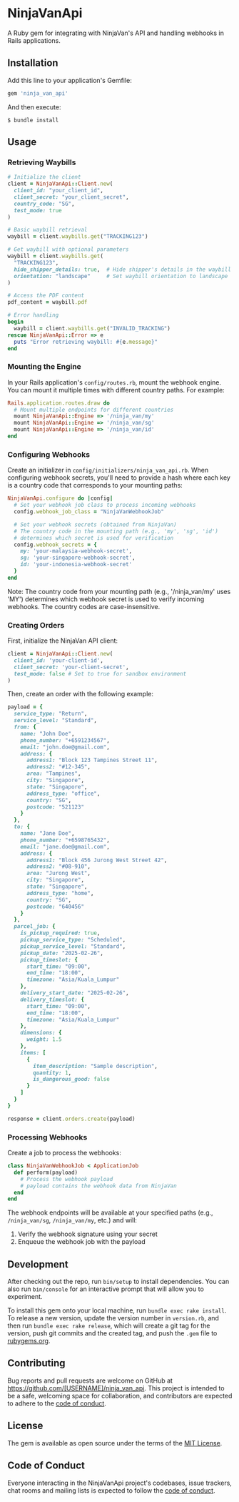 # NinjaVanApi

A Ruby gem for integrating with NinjaVan's API and handling webhooks in Rails applications.

## Installation

Add this line to your application's Gemfile:

```ruby
gem 'ninja_van_api'
```

And then execute:

    $ bundle install

## Usage

### Retrieving Waybills

```ruby
# Initialize the client
client = NinjaVanApi::Client.new(
  client_id: "your_client_id",
  client_secret: "your_client_secret",
  country_code: "SG",
  test_mode: true
)

# Basic waybill retrieval
waybill = client.waybills.get("TRACKING123")

# Get waybill with optional parameters
waybill = client.waybills.get(
  "TRACKING123",
  hide_shipper_details: true,  # Hide shipper's details in the waybill
  orientation: "landscape"     # Set waybill orientation to landscape
)

# Access the PDF content
pdf_content = waybill.pdf

# Error handling
begin
  waybill = client.waybills.get("INVALID_TRACKING")
rescue NinjaVanApi::Error => e
  puts "Error retrieving waybill: #{e.message}"
end
```

### Mounting the Engine

In your Rails application's `config/routes.rb`, mount the webhook engine. You can mount it multiple times with different country paths. For example:

```ruby
Rails.application.routes.draw do
  # Mount multiple endpoints for different countries
  mount NinjaVanApi::Engine => '/ninja_van/my'
  mount NinjaVanApi::Engine => '/ninja_van/sg'
  mount NinjaVanApi::Engine => '/ninja_van/id'
end
```

### Configuring Webhooks

Create an initializer in `config/initializers/ninja_van_api.rb`. When configuring webhook secrets, you'll need to provide a hash where each key is a country code that corresponds to your mounting paths:

```ruby
NinjaVanApi.configure do |config|
  # Set your webhook job class to process incoming webhooks
  config.webhook_job_class = "NinjaVanWebhookJob"

  # Set your webhook secrets (obtained from NinjaVan)
  # The country code in the mounting path (e.g., 'my', 'sg', 'id')
  # determines which secret is used for verification
  config.webhook_secrets = {
    my: 'your-malaysia-webhook-secret',
    sg: 'your-singapore-webhook-secret',
    id: 'your-indonesia-webhook-secret'
  }
end
```

Note: The country code from your mounting path (e.g., '/ninja_van/my' uses 'MY') determines which webhook secret is used to verify incoming webhooks. The country codes are case-insensitive.

### Creating Orders

First, initialize the NinjaVan API client:

```ruby
client = NinjaVanApi::Client.new(
  client_id: 'your-client-id',
  client_secret: 'your-client-secret',
  test_mode: false # Set to true for sandbox environment
)
```

Then, create an order with the following example:

```ruby
payload = {
  service_type: "Return",
  service_level: "Standard",
  from: {
    name: "John Doe",
    phone_number: "+6591234567",
    email: "john.doe@gmail.com",
    address: {
      address1: "Block 123 Tampines Street 11",
      address2: "#12-345",
      area: "Tampines",
      city: "Singapore",
      state: "Singapore",
      address_type: "office",
      country: "SG",
      postcode: "521123"
    }
  },
  to: {
    name: "Jane Doe",
    phone_number: "+6598765432",
    email: "jane.doe@gmail.com",
    address: {
      address1: "Block 456 Jurong West Street 42",
      address2: "#08-910",
      area: "Jurong West",
      city: "Singapore",
      state: "Singapore",
      address_type: "home",
      country: "SG",
      postcode: "640456"
    }
  },
  parcel_job: {
    is_pickup_required: true,
    pickup_service_type: "Scheduled",
    pickup_service_level: "Standard",
    pickup_date: "2025-02-26",
    pickup_timeslot: {
      start_time: "09:00",
      end_time: "18:00",
      timezone: "Asia/Kuala_Lumpur"
    },
    delivery_start_date: "2025-02-26",
    delivery_timeslot: {
      start_time: "09:00",
      end_time: "18:00",
      timezone: "Asia/Kuala_Lumpur"
    },
    dimensions: {
      weight: 1.5
    },
    items: [
      {
        item_description: "Sample description",
        quantity: 1,
        is_dangerous_good: false
      }
    ]
  }
}

response = client.orders.create(payload)
```

### Processing Webhooks

Create a job to process the webhooks:

```ruby
class NinjaVanWebhookJob < ApplicationJob
  def perform(payload)
    # Process the webhook payload
    # payload contains the webhook data from NinjaVan
  end
end
```

The webhook endpoints will be available at your specified paths (e.g., `/ninja_van/sg`, `/ninja_van/my`, etc.) and will:

1. Verify the webhook signature using your secret
2. Enqueue the webhook job with the payload

## Development

After checking out the repo, run `bin/setup` to install dependencies. You can also run `bin/console` for an interactive prompt that will allow you to experiment.

To install this gem onto your local machine, run `bundle exec rake install`. To release a new version, update the version number in `version.rb`, and then run `bundle exec rake release`, which will create a git tag for the version, push git commits and the created tag, and push the `.gem` file to [rubygems.org](https://rubygems.org).

## Contributing

Bug reports and pull requests are welcome on GitHub at https://github.com/[USERNAME]/ninja_van_api. This project is intended to be a safe, welcoming space for collaboration, and contributors are expected to adhere to the [code of conduct](https://github.com/[USERNAME]/ninja_van_api/blob/main/CODE_OF_CONDUCT.md).

## License

The gem is available as open source under the terms of the [MIT License](https://opensource.org/licenses/MIT).

## Code of Conduct

Everyone interacting in the NinjaVanApi project's codebases, issue trackers, chat rooms and mailing lists is expected to follow the [code of conduct](https://github.com/[USERNAME]/ninja_van_api/blob/main/CODE_OF_CONDUCT.md).
